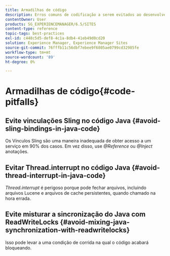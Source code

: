 ```yaml
---
title: Armadilhas de código
description: Erros comuns de codificação a serem evitados ao desenvolver para AEM
contentOwner: User
products: SG_EXPERIENCEMANAGER/6.5/SITES
content-type: reference
topic-tags: best-practices
exl-id: c448c5d5-def8-4c1a-8db4-41eb49d0cd20
solution: Experience Manager, Experience Manager Sites
source-git-commit: 76fffb11c56dbf7ebee9f6805ae0799cd32985fe
workflow-type: tm+mt
source-wordcount: '89'
ht-degree: 0%

---
```


# Armadilhas de código{#code-pitfalls}

## Evite vinculações Sling no código Java {#avoid-sling-bindings-in-java-code}

Os Vínculos Sling são uma maneira inadequada de obter acesso a um serviço em 90% dos casos. Em vez disso, use *@Reference* ou *@Inject* anotações.

## Evitar Thread.interrupt no código Java {#avoid-thread-interrupt-in-java-code}

*Thread.interrupt* é perigoso porque pode fechar arquivos, incluindo arquivos Lucene e arquivos de cache persistentes, quando chamado na hora errada.

## Evite misturar a sincronização do Java com ReadWriteLocks {#avoid-mixing-java-synchronization-with-readwritelocks}

Isso pode levar a uma condição de corrida na qual o código acabará bloqueando.
